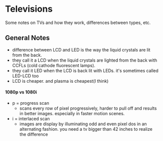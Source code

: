 # Televisions
Some notes on TVs and how they work, differences between types, etc.

## General Notes
* difference between LCD and LED is the way the liquid crystals are lit from the back.
* they call it a LCD when the liquid crystals are lighted from the back with CCFLs (cold cathode fluorescent lamps).
* they call it LED when the LCD is back lit with LEDs. it's sometimes called LED-LCD too
* LCD is cheaper. and plasma is cheapest(I think)

#### 1080p vs 1080i
* p = progress scan 
  * scans every row of pixel progressively, harder to pull off and results in better images. especially in faster motion scenes.
* i = interlaced scan 
  * images are display by illuminating odd and even pixel dos in an alternating fashion. you need a tv bigger than 42 inches to realize the difference
